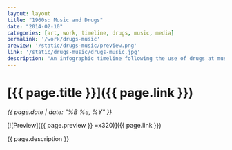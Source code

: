 ```yaml
---
layout: layout
title: "1960s: Music and Drugs"
date: "2014-02-10"
categories: [art, work, timeline, drugs, music, media]
permalink: '/work/drugs-music'
preview: '/static/drugs-music/preview.png'
link: '/static/drugs-music/drugs-music.jpg'
description: "An infographic timeline following the use of drugs at music festivals in the 1960s."
---
```


# [{{ page.title }}]({{ page.link }})
*{{ page.date | date: "%B %e, %Y" }}*

[![Preview]({{ page.preview }} =x320)]({{ page.link }})

{{ page.description }}
